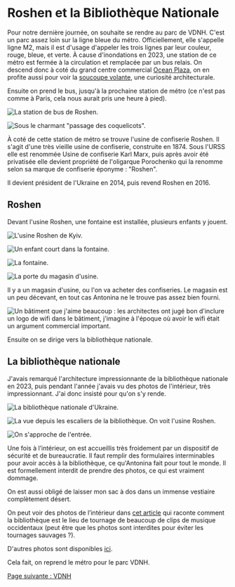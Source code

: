 # Roshen et la Bibliothèque Nationale

Pour notre dernière journée, on souhaite se rendre au parc de VDNH. C'est un
parc assez loin sur la ligne bleue du métro. Officiellement, elle s'appelle
ligne M2, mais il est d'usage d'appeler les trois lignes par leur couleur,
rouge, bleue, et verte. À cause d'inondations en 2023, une station de ce métro
est fermée à la circulation et remplacée par un bus relais. On descend donc à
coté du grand centre commercial [Ocean
Plaza](https://en.wikipedia.org/wiki/Ocean_Plaza), on en profite aussi pour voir
la [soucoupe volante](https://publicdelivery.org/kiev-ufo/), une curiosité
architecturale.

Ensuite on prend le bus, jusqu'à la prochaine station de métro (ce n'est pas
comme à Paris, cela nous aurait pris une heure à pied).

![La station de bus de Roshen.](images/kyiv/p5/roshen_bibliotheque/arret_bus.jpg)

![Sous le charmant "passage des coquelicots".](images/kyiv/p5/roshen_bibliotheque/autoroute.jpg)



À coté de cette station de métro se trouve l'usine de confiserie Roshen. Il
s'agit d'une très vieille usine de confiserie, construite en 1874. Sous l'URSS
elle est renommée Usine de confiserie Karl Marx, puis après avoir été privatisée
elle devient propriété de l'oligarque Porochenko qui la renomme selon sa marque
de confiserie éponyme : "Roshen".

Il devient président de l'Ukraine en 2014, puis revend Roshen en 2016.

## Roshen

Devant l'usine Roshen, une fontaine est installée, plusieurs enfants y jouent.

![L'usine Roshen de Kyiv.](images/kyiv/p5/roshen_bibliotheque/usine.jpg)

![Un enfant court dans la fontaine.](images/kyiv/p5/roshen_bibliotheque/fontaine_enfant.jpg)

![La fontaine.](images/kyiv/p5/roshen_bibliotheque/fontaine.jpg)

![La porte du magasin d'usine.](images/kyiv/p5/roshen_bibliotheque/porte.jpg)

Il y a un magasin d'usine, ou l'on va acheter des confiseries. Le magasin est un
peu décevant, en tout cas Antonina ne le trouve pas assez bien fourni.

![Un bâtiment que j'aime beaucoup : les architectes ont jugé bon d'inclure un logo de wifi dans le bâtiment, j'imagine à l'époque où avoir le wifi était un argument commercial important.](images/kyiv/p5/roshen_bibliotheque/hotel_wifi.jpg)

Ensuite on se dirige vers la bibliothèque nationale.

## La bibliothèque nationale

J'avais remarqué l'architecture impressionnante de la bibliothèque nationale en
2023, puis pendant l'année j'avais vu des photos de l'intérieur, très
impressionnant. J'ai donc insisté pour qu'on s'y rende.

![La bibliothèque nationale d'Ukraine.](images/kyiv/p5/roshen_bibliotheque/bibliotheque.jpg)

![La vue depuis les escaliers de la bibliothèque. On voit l'usine Roshen.](images/kyiv/p5/roshen_bibliotheque/vue.jpg)

![On s'approche de l'entrée.](images/kyiv/p5/roshen_bibliotheque/bibliotheque_couloir.jpg)

Une fois à l’intérieur, on est accueillis très froidement par un dispositif de
sécurité et de bureaucratie. Il faut remplir des formulaires interminables pour
avoir accès à la bibliothèque, ce qu'Antonina fait pour tout le monde. Il est
formellement interdit de prendre des photos, ce qui est vraiment dommage.

On est aussi obligé de laisser mon sac à dos dans un immense vestiaire
complètement désert.

On peut voir des photos de l’intérieur dans [cet
article](https://seekyiv.com/this-kyivs-library-plays-the-role-of-a-dystopian-headquarters-in-every-western-music-video/)
qui raconte comment la bibliothèque est le lieu de tournage de beaucoup de clips
de musique occidentaux (peut être que les photos sont interdites pour éviter les tournages sauvages ?).

D'autres photos sont disponibles [ici](https://www.village.com.ua/village/business/wherework/294463-ya-pratsyuyu-u-bibliotetsi-vernadskogo).

Cela fait, on reprend le métro pour le parc VDNH.

[Page suivante : VDNH](kyiv_5_vdnh.md)

